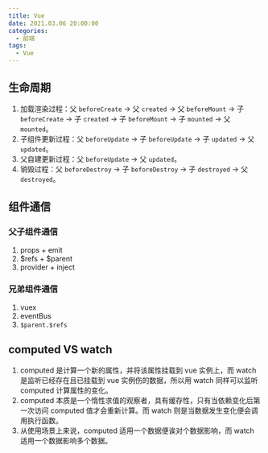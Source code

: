 ```yaml
---
title: Vue
date: 2021.03.06 20:00:00
categories:
  - 前端
tags:
  - Vue
---
```


## 生命周期

1. 加载渲染过程：父 `beforeCreate` -> 父 `created` -> 父 `beforeMount`  -> 子 `beforeCreate` -> 子 `created` -> 子 `beforeMount` -> 子 `mounted` -> 父 `mounted`。
2. 子组件更新过程：父 `beforeUpdate` -> 子 `beforeUpdate` -> 子 `updated` -> 父 `updated`。
3. 父自建更新过程：父 `beforeUpdate` -> 父 `updated`。
4. 销毁过程：父 `beforeDestroy` -> 子 `beforeDestroy` -> 子 `destroyed` -> 父 `destroyed`。

## 组件通信

### 父子组件通信

1. props + emit
2. $refs + $parent
3. provider + inject

### 兄弟组件通信

1. vuex
2. eventBus
3. `$parent.$refs`

## computed VS watch

1. computed 是计算一个新的属性，并将该属性挂载到 vue 实例上，而 watch 是监听已经存在且已挂载到 vue 实例伤的数据，所以用 watch 同样可以监听 computed 计算属性的变化。
2. computed 本质是一个惰性求值的观察者，具有缓存性，只有当依赖变化后第一次访问 computed 值才会重新计算。而 watch 则是当数据发生变化便会调用执行函数。
3. 从使用场景上来说，computed 适用一个数据便诶对个数据影响，而 watch 适用一个数据影响多个数据。
